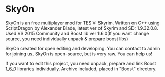 # SkyOn
SkyOn is an free multiplayer mod for TES V: Skyrim. Written on C++ using ScriptDragon by Alexander Blade, latest ver of Skyrim and SD: 1.9.32.0.8. 
Used VS 2015 Community and Boost lib ver 1.6.0(If you want change source, you need individually unpack &amp; prepare boost libs)

SkyOn created for open editing and developing. You can contact to admin for joining us. SkyOn is open-source, but is very raw. You can help us!

If you want to edit this project, you need unpack, prepare and link Boost 1_6_0 libraries individually. Archive included, placed in "Boost" directory.
